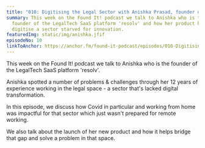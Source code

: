 ```yaml
---
title: "010: Digitising the Legal Sector with Anishka Prasad, founder of resolv"
summary: This week on the Found It! podcast we talk to Anishka who is the
  founder of the LegalTech SaaS platform 'resolv' and how her product helps
  digitise a sector starved for innovation.
featuredImg: static/img/anishka.jfif
episodeNo: 10
linkToAnchor: https://anchor.fm/found-it-podcast/episodes/010-Digitising-the-Legal-Sector-with-Anishka-Prasad--founder-of-resolv-e17rc7g
---
```

This week on the Found It! podcast we talk to Anishka who is the founder of the LegalTech SaaS platform 'resolv'. 

Anishka spotted a number of problems & challenges through her 12 years of experience working in the legal space - a sector that's lacked digital transformation. 

In this episode, we discuss how Covid in particular and working from home was impactful for that sector which just wasn't prepared for remote working. 

We also talk about the launch of her new product and how it helps bridge that gap and solve a problem in that space.